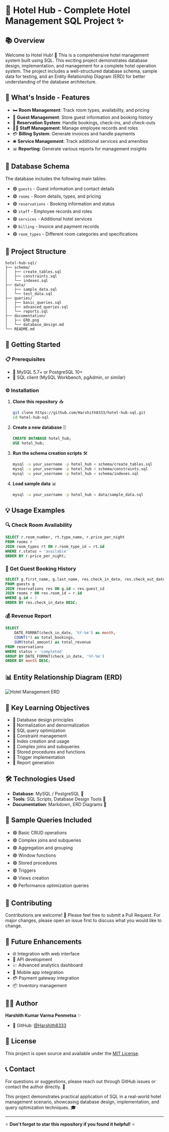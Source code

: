 # 🏨 Hotel Hub - Complete Hotel Management SQL Project ✨

## 📚 Overview

Welcome to Hotel Hub! 🎉 This is a comprehensive hotel management system built using SQL. This exciting project demonstrates database design, implementation, and management for a complete hotel operation system. The project includes a well-structured database schema, sample data for testing, and an Entity Relationship Diagram (ERD) for better understanding of the database architecture.

## 🌟 What's Inside - Features

- 🛏️ **Room Management**: Track room types, availability, and pricing
- 👥 **Guest Management**: Store guest information and booking history  
- 📅 **Reservation System**: Handle bookings, check-ins, and check-outs
- 👨‍💼 **Staff Management**: Manage employee records and roles
- 💳 **Billing System**: Generate invoices and handle payments
- 🛎️ **Service Management**: Track additional services and amenities
- 📊 **Reporting**: Generate various reports for management insights

## 💾 Database Schema

The database includes the following main tables:

- 🟢 `guests` - Guest information and contact details
- 🟢 `rooms` - Room details, types, and pricing
- 🟢 `reservations` - Booking information and status
- 🟢 `staff` - Employee records and roles
- 🟢 `services` - Additional hotel services
- 🟢 `billing` - Invoice and payment records
- 🟢 `room_types` - Different room categories and specifications

## 📁 Project Structure

```
hotel-hub-sql/
├── schema/
│   ├── create_tables.sql
│   ├── constraints.sql
│   └── indexes.sql
├── data/
│   ├── sample_data.sql
│   └── test_data.sql
├── queries/
│   ├── basic_queries.sql
│   ├── advanced_queries.sql
│   └── reports.sql
├── documentation/
│   ├── ERD.png
│   └── database_design.md
└── README.md
```

## 🚀 Getting Started

### 📋 Prerequisites

- 🔵 MySQL 5.7+ or PostgreSQL 10+
- 🔵 SQL client (MySQL Workbench, pgAdmin, or similar)

### ⚙️ Installation

1. **Clone this repository** 📥
   ```bash
   git clone https://github.com/Harshith8333/hotel-hub-sql.git
   cd hotel-hub-sql
   ```

2. **Create a new database** 🗄️
   ```sql
   CREATE DATABASE hotel_hub;
   USE hotel_hub;
   ```

3. **Run the schema creation scripts** 🛠️
   ```bash
   mysql -u your_username -p hotel_hub < schema/create_tables.sql
   mysql -u your_username -p hotel_hub < schema/constraints.sql
   mysql -u your_username -p hotel_hub < schema/indexes.sql
   ```

4. **Load sample data** 📊
   ```bash
   mysql -u your_username -p hotel_hub < data/sample_data.sql
   ```

## 💡 Usage Examples

### 🔍 Check Room Availability

```sql
SELECT r.room_number, rt.type_name, r.price_per_night
FROM rooms r
JOIN room_types rt ON r.room_type_id = rt.id
WHERE r.status = 'available'
ORDER BY r.price_per_night;
```

### 📖 Get Guest Booking History

```sql
SELECT g.first_name, g.last_name, res.check_in_date, res.check_out_date, r.room_number
FROM guests g
JOIN reservations res ON g.id = res.guest_id
JOIN rooms r ON res.room_id = r.id
WHERE g.id = 1
ORDER BY res.check_in_date DESC;
```

### 💰 Revenue Report

```sql
SELECT 
    DATE_FORMAT(check_in_date, '%Y-%m') as month,
    COUNT(*) as total_bookings,
    SUM(total_amount) as total_revenue
FROM reservations
WHERE status = 'completed'
GROUP BY DATE_FORMAT(check_in_date, '%Y-%m')
ORDER BY month DESC;
```

## 📊 Entity Relationship Diagram (ERD)

![Hotel Management ERD](documentation/ERD.png)

## 🎯 Key Learning Objectives

- 🔵 Database design principles
- 🔵 Normalization and denormalization
- 🔵 SQL query optimization
- 🔵 Constraint management
- 🔵 Index creation and usage
- 🔵 Complex joins and subqueries
- 🔵 Stored procedures and functions
- 🔵 Trigger implementation
- 🔵 Report generation

## 🛠️ Technologies Used

- **Database**: MySQL / PostgreSQL 💾
- **Tools**: SQL Scripts, Database Design Tools 🔧
- **Documentation**: Markdown, ERD Diagrams 📝

## 📝 Sample Queries Included

- 🟢 Basic CRUD operations
- 🟢 Complex joins and subqueries
- 🟢 Aggregation and grouping
- 🟢 Window functions
- 🟢 Stored procedures
- 🟢 Triggers
- 🟢 Views creation
- 🟢 Performance optimization queries

## 🤝 Contributing

Contributions are welcome! 🎉 Please feel free to submit a Pull Request. For major changes, please open an issue first to discuss what you would like to change.

## 🚀 Future Enhancements

- 🌐 Integration with web interface
- 🔗 API development
- 📈 Advanced analytics dashboard
- 📱 Mobile app integration
- 💳 Payment gateway integration
- 📦 Inventory management

## 👨‍💻 Author

**Harshith Kumar Varma Penmetsa** ✨

- 🔗 GitHub: [@Harshith8333](https://github.com/Harshith8333)

## 📄 License

This project is open source and available under the [MIT License](LICENSE).

## 📞 Contact

For questions or suggestions, please reach out through GitHub issues or contact the author directly. 💬

This project demonstrates practical application of SQL in a real-world hotel management scenario, showcasing database design, implementation, and query optimization techniques. 🎓

---

⭐ **Don't forget to star this repository if you found it helpful!** ⭐
